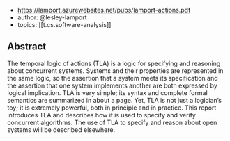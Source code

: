 
- https://lamport.azurewebsites.net/pubs/lamport-actions.pdf
- author: @lesley-lamport
- topics: [[t.cs.software-analysis]]

## Abstract

The temporal logic of actions (TLA) is a logic for specifying and reasoning about concurrent systems. Systems and their properties are represented in the same logic, so the assertion that a system meets its specification and the assertion that one system implements another are both expressed by logical implication. TLA is very simple; its syntax and complete formal semantics are summarized in about a page. Yet, TLA is not just a logician’s toy; it is extremely powerful, both in principle and in practice. This report introduces TLA and describes how it is used to specify and verify concurrent algorithms. The use of TLA to specify and reason about open systems will be described elsewhere.

